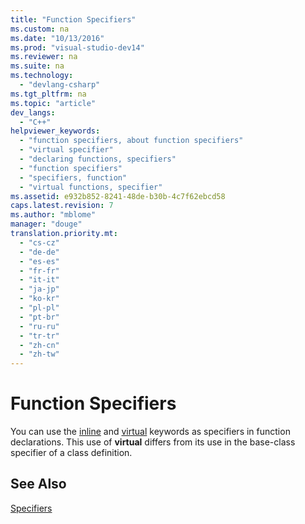 ```yaml
---
title: "Function Specifiers"
ms.custom: na
ms.date: "10/13/2016"
ms.prod: "visual-studio-dev14"
ms.reviewer: na
ms.suite: na
ms.technology: 
  - "devlang-csharp"
ms.tgt_pltfrm: na
ms.topic: "article"
dev_langs: 
  - "C++"
helpviewer_keywords: 
  - "function specifiers, about function specifiers"
  - "virtual specifier"
  - "declaring functions, specifiers"
  - "function specifiers"
  - "specifiers, function"
  - "virtual functions, specifier"
ms.assetid: e932b852-8241-48de-b30b-4c7f62ebcd58
caps.latest.revision: 7
ms.author: "mblome"
manager: "douge"
translation.priority.mt: 
  - "cs-cz"
  - "de-de"
  - "es-es"
  - "fr-fr"
  - "it-it"
  - "ja-jp"
  - "ko-kr"
  - "pl-pl"
  - "pt-br"
  - "ru-ru"
  - "tr-tr"
  - "zh-cn"
  - "zh-tw"
---
```

# Function Specifiers
You can use the [inline](../misc/inline--__inline--__forceinline.md) and [virtual](../Topic/virtual%20Specifier.md) keywords as specifiers in function declarations. This use of **virtual** differs from its use in the base-class specifier of a class definition.  
  
## See Also  
 [Specifiers](../Topic/Specifiers.md)